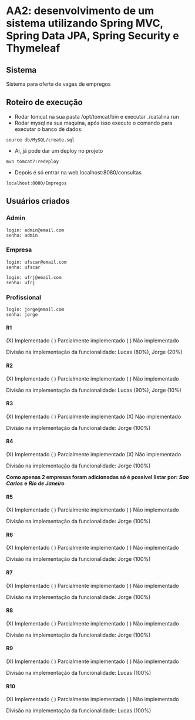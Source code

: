 # AA2: desenvolvimento de um sistema utilizando Spring MVC, Spring Data JPA, Spring Security e Thymeleaf

## Sistema 
Sistema para oferta de vagas de empregos 

## Roteiro de execução 

- Rodar tomcat na sua pasta /opt/tomcat/bin e executar ./catalina run <br />
- Rodar mysql na sua maquina, após isso execute o comando para executar o banco de dados:
  
```
source db/MySQL/create.sql
```

- Ai, já pode dar um deploy no projeto
  
```
mvn tomcat7:redeploy
```

- Depois é só entrar na web localhost:8080/consultas

```
localhost:8080/Empregos
```

## Usuários criados
### Admin

```
login: admin@email.com
senha: admin
```
### Empresa

```
login: ufscar@email.com
senha: ufscar
```

```
login: ufrj@email.com
senha: ufrj
```


### Profissional

```
login: jorge@email.com
senha: jorge
```


#### R1

(X) Implementado ( ) Parcialmente implementado ( ) Não implementado

Divisão na implementação da funcionalidade: Lucas (80%), Jorge (20%)


#### R2

(X) Implementado ( ) Parcialmente implementado ( ) Não implementado

Divisão na implementação da funcionalidade: Lucas (90%), Jorge (10%)


#### R3

(X) Implementado ( ) Parcialmente implementado (X) Não implementado

Divisão na implementação da funcionalidade: Jorge (100%)


#### R4

(X) Implementado ( ) Parcialmente implementado (X) Não implementado

Divisão na implementação da funcionalidade: Jorge (100%)

**Como apenas 2 empresas foram adicionadas só é possível listar por:** ***Sao Carlos*** **e** ***Rio de Janeiro***

#### R5

(X) Implementado ( ) Parcialmente implementado ( ) Não implementado

Divisão na implementação da funcionalidade: Jorge (100%)


#### R6

(X) Implementado ( ) Parcialmente implementado ( ) Não implementado

Divisão na implementação da funcionalidade: Jorge (100%)


#### R7

(X) Implementado  ( ) Parcialmente implementado ( ) Não implementado

Divisão na implementação da funcionalidade: Jorge (100%)

#### R8

(X) Implementado ( ) Parcialmente implementado ( ) Não implementado

Divisão na implementação da funcionalidade: Jorge (100%)

#### R9

(X) Implementado ( ) Parcialmente implementado ( ) Não implementado

Divisão na implementação da funcionalidade: Lucas (100%)

#### R10

(X) Implementado ( ) Parcialmente implementado ( ) Não implementado

Divisão na implementação da funcionalidade: Lucas (100%)
